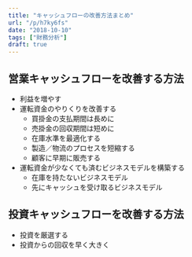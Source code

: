 ```yaml
---
title: "キャッシュフローの改善方法まとめ"
url: "/p/h7ky6fs"
date: "2018-10-10"
tags: ["財務分析"]
draft: true
---
```


営業キャッシュフローを改善する方法
----

- 利益を増やす
- 運転資金のやりくりを改善する
    - 買掛金の支払期間は長めに
    - 売掛金の回収期間は短めに
    - 在庫水準を最適化する
    - 製造／物流のプロセスを短縮する
    - 顧客に早期に販売する
- 運転資金が少なくても済むビジネスモデルを構築する
    - 在庫を持たないビジネスモデル
    - 先にキャッシュを受け取るビジネスモデル

投資キャッシュフローを改善する方法
----

- 投資を厳選する
- 投資からの回収を早く大きく

